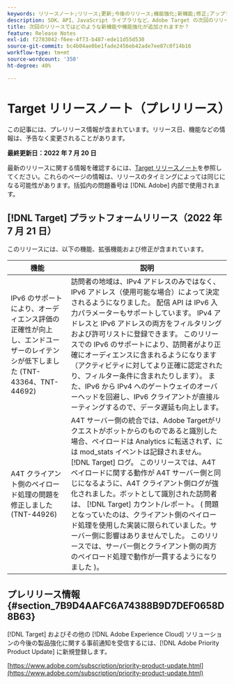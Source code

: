 ```yaml
---
keywords: リリースノート;リリース;更新;今後のリリース;機能強化;新機能;修正;アップデート;プレリリース
description: SDK、API、JavaScript ライブラリなど、Adobe Target の次回のリリースに含まれている新機能、機能強化および修正について説明します。
title: 次回のリリースではどのような新機能や機能強化が追加されますか？
feature: Release Notes
exl-id: f2783042-f6ee-4f73-b487-ede11d55d530
source-git-commit: bc4b04ae0be1fade2456eb42ade7ee87c0f14b16
workflow-type: tm+mt
source-wordcount: '350'
ht-degree: 40%

---
```


# Target リリースノート（プレリリース）

この記事には、プレリリース情報が含まれています。リリース日、機能などの情報は、予告なく変更されることがあります。

**最終更新日：2022 年 7 月 20 日**

最新のリリースに関する情報を確認するには、[Target リリースノート](release-notes.md)を参照してください。これらのページの情報は、リリースのタイミングによっては同じになる可能性があります。括弧内の問題番号は [!DNL Adobe] 内部で使用されます。

## [!DNL Target] プラットフォームリリース（2022 年 7 月 21 日）

このリリースには、以下の機能、拡張機能および修正が含まれています。

| 機能 | 説明 |
| --- | --- |
| IPv6 のサポートにより、オーディエンス評価の正確性が向上し、エンドユーザーのレイテンシが低下しました (TNT-43364、TNT-44692) | 訪問者の地域は、IPv4 アドレスのみではなく、IPv6 アドレス（使用可能な場合）によって決定されるようになりました。 配信 API は IPv6 入力パラメーターもサポートしています。 IPv4 アドレスと IPv6 アドレスの両方をフィルタリングおよび許可リストに登録できます。 このリリースでの IPv6 のサポートにより、訪問者がより正確にオーディエンスに含まれるようになります（アクティビティに対してより正確に認定されたり、フィルター条件に含まれたりします）。 また、IPv6 から IPv4 へのゲートウェイのオーバーヘッドを回避し、IPv6 クライアントが直接ルーティングするので、データ遅延も向上します。 |
| A4T クライアント側のペイロード処理の問題を修正しました (TNT-44926) | A4T サーバー側の統合では、Adobe Targetがリクエストがボットからのものであると識別した場合、ペイロードは Analytics に転送されず、には mod_stats イベントは記録されません。 [!DNL Target] ログ。 このリリースでは、A4T ペイロードに関する動作が A4T サーバー側と同じになるように、A4T クライアント側ログが強化されました。ボットとして識別された訪問者は、 [!DNL Target] カウント/レポート。 ( 問題となっていたのは、クライアント側のペイロード処理を使用した実装に限られていました。サーバー側に影響はありませんでした。 このリリースでは、サーバー側とクライアント側の両方のペイロード処理で動作が一貫するようになりました )。 |


## プレリリース情報 {#section_7B9D4AAFC6A74388B9D7DEF0658D8B63}

[!DNL Target] およびその他の [!DNL Adobe Experience Cloud] ソリューションの今後の製品強化に関する事前通知を受信するには、[!DNL Adobe Priority Product Update] に新規登録します。

[https://www.adobe.com/subscription/priority-product-update.html](https://www.adobe.com/subscription/priority-product-update.html)
